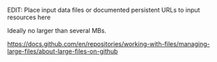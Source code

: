 EDIT: Place input data files or documented persistent URLs to input resources here

Ideally no larger than several MBs.

https://docs.github.com/en/repositories/working-with-files/managing-large-files/about-large-files-on-github
